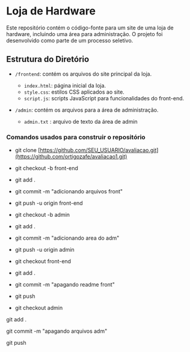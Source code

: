 # Loja de Hardware

Este repositório contém o código-fonte para um site de uma loja de hardware, incluindo uma área para administração. 
O projeto foi desenvolvido como parte de um processo seletivo.

## Estrutura do Diretório

- `/frontend`: contém os arquivos do site principal da loja.
  - `index.html`: página inicial da loja.
  - `style.css`: estilos CSS aplicados ao site.
  - `script.js`: scripts JavaScript para funcionalidades do front-end.

- `/admin`: contém os arquivos para a área de administração.
  - `admin.txt` : arquivo de texto da área de admin

### Comandos usados para construir o repositório

- git clone [https://github.com/SEU_USUARIO/avaliacao.git](https://github.com/ortigozafe/avaliacao1.git)

- git checkout -b front-end

- git add .

- git commit -m "adicionando arquivos front"

- git push -u origin front-end

- git checkout -b admin

- git add .

- git commit -m "adicionando area do adm"

- git push -u origin admin

- git checkout front-end

- git add .

- git commit -m "apagando readme front"

- git push

- git checkout admin

git add .

git commit -m "apagando arquivos adm"

git push

